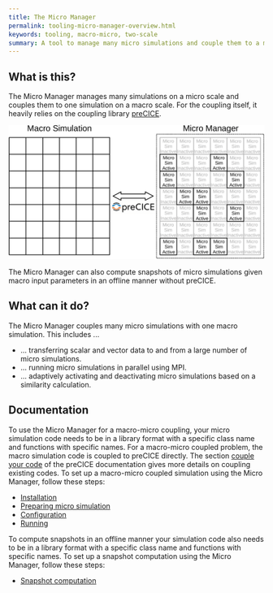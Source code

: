 ```yaml
---
title: The Micro Manager
permalink: tooling-micro-manager-overview.html
keywords: tooling, macro-micro, two-scale
summary: A tool to manage many micro simulations and couple them to a macro simulation via preCICE.
---
```


## What is this?

The Micro Manager manages many simulations on a micro scale and couples them to one simulation on a macro scale. For the coupling itself, it heavily relies on the coupling library [preCICE](https://precice.org/index.html).

![Micro Manager strategy schematic](images/docs-tooling-micro-manager-manager-solution.png)

The Micro Manager can also compute snapshots of micro simulations given macro input parameters in an offline manner without preCICE.

## What can it do?

The Micro Manager couples many micro simulations with one macro simulation. This includes ...

- ... transferring scalar and vector data to and from a large number of micro simulations.
- ... running micro simulations in parallel using MPI.
- ... adaptively activating and deactivating micro simulations based on a similarity calculation.

## Documentation

To use the Micro Manager for a macro-micro coupling, your micro simulation code needs to be in a library format with a specific class name and functions with specific names. For a macro-micro coupled problem, the macro simulation code is coupled to preCICE directly. The section [couple your code](couple-your-code-overview.html) of the preCICE documentation gives more details on coupling existing codes. To set up a macro-micro coupled simulation using the Micro Manager, follow these steps:

- [Installation](tooling-micro-manager-installation.html)
- [Preparing micro simulation](tooling-micro-manager-prepare-micro-simulation.html)
- [Configuration](tooling-micro-manager-configuration.html)
- [Running](tooling-micro-manager-running.html)

To compute snapshots in an offline manner your simulation code also needs to be in a library format with a specific class name and functions with specific names. To set up a snapshot computation using the Micro Manager, follow these steps:

- [Snapshot computation](tooling-micro-manager-snapshot-configuration.html)
